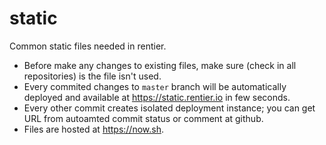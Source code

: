 # static

Common static files needed in rentier.

- Before make any changes to existing files, make sure (check in all repositories) is the file isn't used.
- Every commited changes to `master` branch will be automatically deployed and available at https://static.rentier.io in few seconds.
- Every other commit creates isolated deployment instance; you can get URL from autoamted commit status or comment at github.
- Files are hosted at https://now.sh.
